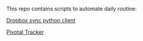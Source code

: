This repo contains scripts to automate daily routine:

[Dropbox sync python client](dropbox/README.md)

[Pivotal Tracker](pivotal_tracker/readme.md)
